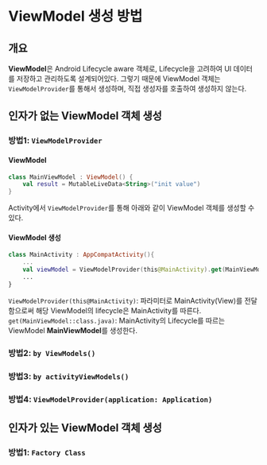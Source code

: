 # ViewModel 생성 방법 

## 개요

<p>

**ViewModel**은 Android Lifecycle aware 객체로, Lifecycle을 고려하여 UI 데이터를 저장하고 관리하도록 설계되어있다.
그렇기 때문에 ViewModel 객체는 `ViewModelProvider`를 통해서 생성하며, 직접 생성자를 호출하여 생성하지 않는다.
  
</p>

## 인자가 없는 ViewModel 객체 생성 
### 방법1: `ViewModelProvider`
#### ViewModel
``` kotlin
class MainViewModel : ViewModel() {
    val result = MutableLiveData<String>("init value")
}
```
Activity에서 `ViewModelProvider`를 통해 아래와 같이 ViewModel 객체를 생성할 수 있다.
#### ViewModel 생성
``` kotlin
class MainActivity : AppCompatActivity(){
    ...
    val viewModel = ViewModelProvider(this@MainActivity).get(MainViewModel::class.java)
    ...
}
```

`ViewModelProvider(this@MainActivity)`: 파라미터로 MainActivity(View)를 전달함으로써 해당 ViewModel의 lifecycle은 MainActivity를 따른다.
`get(MainViewModel::class.java)`: MainActivity의 Lifecycle를 따르는 ViewModel **MainViewModel**를 생성한다.

### 방법2: `by ViewModels()`

### 방법3: `by activityViewModels()`

### 방법4: `ViewModelProvider(application: Application)`

## 인자가 있는 ViewModel 객체 생성
### 방법1: `Factory Class`
